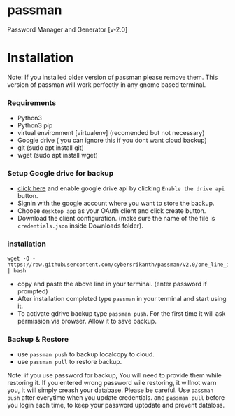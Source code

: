 # passman
Password Manager and Generator [v-2.0]

# Installation

Note: If you installed older version of passman please remove them. This version of passman will work perfectly in any gnome based terminal.

### Requirements
* Python3
* Python3 pip
* virtual environment [virtualenv] (recomended but not necessary)
* Google drive ( you can ignore this if you dont want cloud backup)
* git (sudo apt install git)
* wget (sudo apt install wget)

### Setup Google drive for backup
* [click here](https://developers.google.com/drive/api/v3/quickstart/python) and enable google drive api by clicking `Enable the drive api` button.
* Signin with the google account where you want to store the backup.
* Choose `desktop app` as your OAuth client and click create button.
* Download the client configuration. (make sure the name of the file is `credentials.json` inside Downloads folder).

### installation
~~~~ 
wget -O - https://raw.githubusercontent.com/cybersrikanth/passman/v2.0/one_line_install.sh | bash
~~~~
* copy and paste the above line in your terminal. (enter password if prompted)
* After installation completed type `passman` in your terminal and start using it.
* To activate gdrive backup type `passman push`. For the first time it will ask permission via browser. Allow it to save backup.

### Backup & Restore
* use `passman push` to backup localcopy to cloud.
* use `passman pull` to restore backup.

Note: 
if you use password for backup, You will need to provide them while restoring it. If you entered wrong password wile restoring, it willnot warn you, It will simply creash your database. Please be careful.
Use `passman push` after everytime when you update credentials. and `passman pull` before you login each time, to keep your password uptodate and prevent dataloss.
